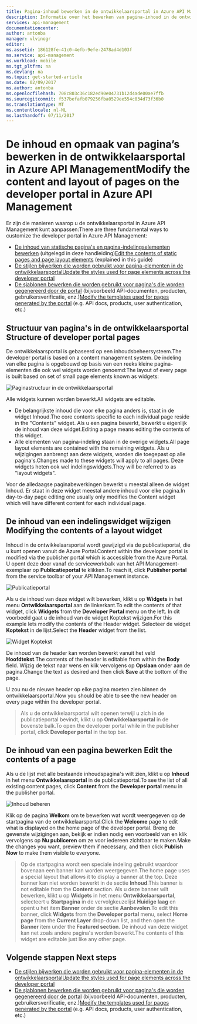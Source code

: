 ```yaml
---
title: Pagina-inhoud bewerken in de ontwikkelaarsportal in Azure API Management | Microsoft Docs
description: Informatie over het bewerken van pagina-inhoud in de ontwikkelaarsportal in Azure API Management.
services: api-management
documentationcenter: 
author: antonba
manager: vlvinogr
editor: 
ms.assetid: 186128fe-41c0-4efb-9efe-2478ad4d103f
ms.service: api-management
ms.workload: mobile
ms.tgt_pltfrm: na
ms.devlang: na
ms.topic: get-started-article
ms.date: 02/09/2017
ms.author: antonba
ms.openlocfilehash: 708c803c36c182ed90e04731b12d4ade00ae7ffb
ms.sourcegitcommit: f537befafb079256fba0529ee554c034d73f36b0
ms.translationtype: MT
ms.contentlocale: nl-NL
ms.lasthandoff: 07/11/2017
---
```

# <a name="modify-the-content-and-layout-of-pages-on-the-developer-portal-in-azure-api-management"></a><span data-ttu-id="cb854-103">De inhoud en opmaak van pagina’s bewerken in de ontwikkelaarsportal in Azure API Management</span><span class="sxs-lookup"><span data-stu-id="cb854-103">Modify the content and layout of pages on the developer portal in Azure API Management</span></span>
<span data-ttu-id="cb854-104">Er zijn die manieren waarop u de ontwikkelaarsportal in Azure API Management kunt aanpassen:</span><span class="sxs-lookup"><span data-stu-id="cb854-104">There are three fundamental ways to customize the developer portal in Azure API Management:</span></span>

* <span data-ttu-id="cb854-105">[De inhoud van statische pagina's en pagina-indelingselementen bewerken][modify-content-layout] (uitgelegd in deze handleiding)</span><span class="sxs-lookup"><span data-stu-id="cb854-105">[Edit the contents of static pages and page layout elements][modify-content-layout] (explained in this guide)</span></span>
* <span data-ttu-id="cb854-106">[De stijlen bijwerken die worden gebruikt voor pagina-elementen in de ontwikkelaarsportal][customize-styles]</span><span class="sxs-lookup"><span data-stu-id="cb854-106">[Update the styles used for page elements across the developer portal][customize-styles]</span></span>
* <span data-ttu-id="cb854-107">[De sjablonen bewerken die worden gebruikt voor pagina's die worden gegenereerd door de portal][portal-templates] (bijvoorbeeld API-documenten, producten, gebruikersverificatie, enz.)</span><span class="sxs-lookup"><span data-stu-id="cb854-107">[Modify the templates used for pages generated by the portal][portal-templates] (e.g. API docs, products, user authentication, etc.)</span></span>

## <span data-ttu-id="cb854-108"><a name="page-structure"> </a>Structuur van pagina's in de ontwikkelaarsportal</span><span class="sxs-lookup"><span data-stu-id="cb854-108"><a name="page-structure"> </a>Structure of developer portal pages</span></span>

<span data-ttu-id="cb854-109">De ontwikkelaarsportal is gebaseerd op een inhoudsbeheersysteem.</span><span class="sxs-lookup"><span data-stu-id="cb854-109">The developer portal is based on a content management system.</span></span> <span data-ttu-id="cb854-110">De indeling van elke pagina is opgebouwd op basis van een reeks kleine pagina-elementen die ook wel widgets worden genoemd:</span><span class="sxs-lookup"><span data-stu-id="cb854-110">The layout of every page is built based on set of small page elements known as widgets:</span></span>

![Paginastructuur in de ontwikkelaarsportal][api-management-customization-widget-structure]

<span data-ttu-id="cb854-112">Alle widgets kunnen worden bewerkt.</span><span class="sxs-lookup"><span data-stu-id="cb854-112">All widgets are editable.</span></span> 
* <span data-ttu-id="cb854-113">De belangrijkste inhoud die voor elke pagina anders is, staat in de widget Inhoud.</span><span class="sxs-lookup"><span data-stu-id="cb854-113">The core contents specific to each individual page reside in the "Contents" widget.</span></span> <span data-ttu-id="cb854-114">Als u een pagina bewerkt, bewerkt u eigenlijk de inhoud van deze widget.</span><span class="sxs-lookup"><span data-stu-id="cb854-114">Editing a page means editing the contents of this widget.</span></span>
* <span data-ttu-id="cb854-115">Alle elementen van pagina-indeling staan in de overige widgets.</span><span class="sxs-lookup"><span data-stu-id="cb854-115">All page layout elements are contained with the remaining widgets.</span></span> <span data-ttu-id="cb854-116">Als u wijzigingen aanbrengt aan deze widgets, worden die toegepast op alle pagina's.</span><span class="sxs-lookup"><span data-stu-id="cb854-116">Changes made to these widgets will apply to all pages.</span></span> <span data-ttu-id="cb854-117">Deze widgets heten ook wel indelingswidgets.</span><span class="sxs-lookup"><span data-stu-id="cb854-117">They will be referred to as "layout widgets".</span></span>

<span data-ttu-id="cb854-118">Voor de alledaagse paginabewerkingen bewerkt u meestal alleen de widget Inhoud. Er staat in deze widget meestal andere inhoud voor elke pagina.</span><span class="sxs-lookup"><span data-stu-id="cb854-118">In day-to-day page editing one usually only modifies the Content widget which will have different content for each individual page.</span></span>

## <span data-ttu-id="cb854-119"><a name="modify-layout-widget"> </a>De inhoud van een indelingswidget wijzigen</span><span class="sxs-lookup"><span data-stu-id="cb854-119"><a name="modify-layout-widget"> </a>Modifying the contents of a layout widget</span></span>

<span data-ttu-id="cb854-120">Inhoud in de ontwikkelaarsportal wordt gewijzigd via de publicatieportal, die u kunt openen vanuit de Azure Portal.</span><span class="sxs-lookup"><span data-stu-id="cb854-120">Content within the developer portal is modified via the publisher portal which is accessible from the Azure Portal.</span></span> <span data-ttu-id="cb854-121">U opent deze door vanaf de servicewerkbalk van het API Management-exemplaar op **Publicatieportal** te klikken.</span><span class="sxs-lookup"><span data-stu-id="cb854-121">To reach it, click **Publisher portal** from the service toolbar of your API Management instance.</span></span>

![Publicatieportal][api-management-management-console]

<span data-ttu-id="cb854-123">Als u de inhoud van deze widget wilt bewerken, klikt u op **Widgets** in het menu **Ontwikkelaarsportal** aan de linkerkant.</span><span class="sxs-lookup"><span data-stu-id="cb854-123">To edit the contents of that widget, click **Widgets** from the **Developer Portal** menu on the left.</span></span> <span data-ttu-id="cb854-124">In dit voorbeeld gaat u de inhoud van de widget Koptekst wijzigen.</span><span class="sxs-lookup"><span data-stu-id="cb854-124">For this example lets modify the contents of the Header widget.</span></span> <span data-ttu-id="cb854-125">Selecteer de widget **Koptekst** in de lijst.</span><span class="sxs-lookup"><span data-stu-id="cb854-125">Select the **Header** widget from the list.</span></span>

![Widget Koptekst][api-management-widgets-header]

<span data-ttu-id="cb854-127">De inhoud van de header kan worden bewerkt vanuit het veld **Hoofdtekst**.</span><span class="sxs-lookup"><span data-stu-id="cb854-127">The contents of the header is editable from within the **Body** field.</span></span> <span data-ttu-id="cb854-128">Wijzig de tekst naar wens en klik vervolgens op **Opslaan** onder aan de pagina.</span><span class="sxs-lookup"><span data-stu-id="cb854-128">Change the text as desired and then click **Save** at the bottom of the page.</span></span>

<span data-ttu-id="cb854-129">U zou nu de nieuwe header op elke pagina moeten zien binnen de ontwikkelaarsportal.</span><span class="sxs-lookup"><span data-stu-id="cb854-129">Now you should be able to see the new header on every page within the developer portal.</span></span>

> <span data-ttu-id="cb854-130">Als u de ontwikkelaarsportal wilt openen terwijl u zich in de publicatieportal bevindt, klikt u op **Ontwikkelaarsportal** in de bovenste balk.</span><span class="sxs-lookup"><span data-stu-id="cb854-130">To open the developer portal while in the publisher portal, click **Developer portal** in the top bar.</span></span>
> 
> 

## <span data-ttu-id="cb854-131"><a name="edit-page-contents"> </a>De inhoud van een pagina bewerken</span><span class="sxs-lookup"><span data-stu-id="cb854-131"><a name="edit-page-contents"> </a>Edit the contents of a page</span></span>

<span data-ttu-id="cb854-132">Als u de lijst met alle bestaande inhoudspagina's wilt zien, klikt u op **Inhoud** in het menu **Ontwikkelaarsportal** in de publicatieportal.</span><span class="sxs-lookup"><span data-stu-id="cb854-132">To see the list of all existing content pages, click **Content** from the **Developer portal** menu in the publisher portal.</span></span>

![Inhoud beheren][api-management-customization-manage-content]

<span data-ttu-id="cb854-134">Klik op de pagina **Welkom** om te bewerken wat wordt weergegeven op de startpagina van de ontwikkelaarsportal.</span><span class="sxs-lookup"><span data-stu-id="cb854-134">Click the **Welcome** page to edit what is displayed on the home page of the developer portal.</span></span> <span data-ttu-id="cb854-135">Breng de gewenste wijzigingen aan, bekijk er indien nodig een voorbeeld van en klik vervolgens op **Nu publiceren** om ze voor iedereen zichtbaar te maken.</span><span class="sxs-lookup"><span data-stu-id="cb854-135">Make the changes you want, preview them if necessary, and then click **Publish Now** to make them visible to everyone.</span></span>

> <span data-ttu-id="cb854-136">Op de startpagina wordt een speciale indeling gebruikt waardoor bovenaan een banner kan worden weergegeven.</span><span class="sxs-lookup"><span data-stu-id="cb854-136">The home page uses a special layout that allows it to display a banner at the top.</span></span> <span data-ttu-id="cb854-137">Deze banner kan niet worden bewerkt in de sectie **Inhoud**.</span><span class="sxs-lookup"><span data-stu-id="cb854-137">This banner is not editable from the **Content** section.</span></span> <span data-ttu-id="cb854-138">Als u deze banner wilt bewerken, klikt u op **Widgets** in het menu **Ontwikkelaarsportal**, selecteert u **Startpagina** in de vervolgkeuzelijst **Huidige laag** en opent u het item **Banner** onder de sectie **Aanbevolen**.</span><span class="sxs-lookup"><span data-stu-id="cb854-138">To edit this banner, click **Widgets** from the **Developer portal** menu, select **Home page** from the **Current Layer** drop-down list, and then open the **Banner** item under the **Featured section**.</span></span> <span data-ttu-id="cb854-139">De inhoud van deze widget kan net zoals andere pagina's worden bewerkt.</span><span class="sxs-lookup"><span data-stu-id="cb854-139">The contents of this widget are editable just like any other page.</span></span>
> 
> 

## <span data-ttu-id="cb854-140"><a name="next-steps"> </a>Volgende stappen</span><span class="sxs-lookup"><span data-stu-id="cb854-140"><a name="next-steps"> </a>Next steps</span></span>
* <span data-ttu-id="cb854-141">[De stijlen bijwerken die worden gebruikt voor pagina-elementen in de ontwikkelaarsportal][customize-styles]</span><span class="sxs-lookup"><span data-stu-id="cb854-141">[Update the styles used for page elements across the developer portal][customize-styles]</span></span>
* <span data-ttu-id="cb854-142">[De sjablonen bewerken die worden gebruikt voor pagina's die worden gegenereerd door de portal][portal-templates] (bijvoorbeeld API-documenten, producten, gebruikersverificatie, enz.)</span><span class="sxs-lookup"><span data-stu-id="cb854-142">[Modify the templates used for pages generated by the portal][portal-templates] (e.g. API docs, products, user authentication, etc.)</span></span>

[Structure of developer portal pages]: #page-structure
[Modifying the contents of a layout widget]: #modify-layout-widget
[Edit the contents of a page]: #edit-page-contents
[Next steps]: #next-steps

[modify-content-layout]: api-management-modify-content-layout.md
[customize-styles]: api-management-customize-styles.md
[portal-templates]: api-management-developer-portal-templates.md

[api-management-customization-widget-structure]: ./media/api-management-modify-content-layout/portal-widget-structure.png
[api-management-management-console]: ./media/api-management-modify-content-layout/api-management-management-console.png
[api-management-widgets-header]: ./media/api-management-modify-content-layout/api-management-widgets-header.png
[api-management-customization-manage-content]: ./media/api-management-modify-content-layout/api-management-customization-manage-content.png
